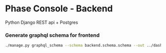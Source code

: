 # Phase Console - Backend

Python Django REST api + Postgres

### Generate graphql schema for frontend

```bash
./manage.py graphql_schema --schema backend.schema.schema --out ../dashboard/apollo/schema.graphql
```
